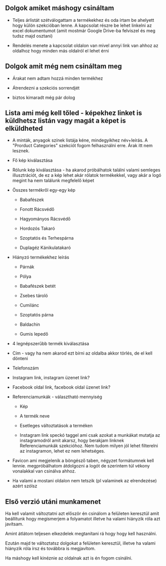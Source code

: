 

## Dolgok amiket máshogy csináltam

* Teljes árlistát szétválogattam a termékekhez és oda írtam be ahelyett hogy külön szekcióban lenne. A kapcsolat részre be lehet linkelni az excel dokumentumot (amit mostmár Google Drive-ba felviszel és meg tudsz majd osztani)

* Rendelés menete a kapcsolat oldalon van mivel annyi link van ahhoz az oldalhoz hogy minden más oldalról el lehet érni

## Dolgok amit még nem csináltam meg

* Árakat nem adtam hozzá minden termékhez

* Átrendezni a szekciós sorrendjét

* biztos kimaradt még pár dolog

## Lista ami még kell tőled - képekhez linket is küldhetsz listán vagy magát a képet is elküldheted

* A minták, anyagok színek listája kéne, mindegyikhez név+leírás. A "Prorduct Categories" szekciót fogom felhasználni erre. Árak itt nem lesznek.

* Fő kép kiválasztása

* Rólunk kép kiválasztása - ha akarod próbálhatok találni valami semleges illusztrációt, de ez a kép lehet akár rólatok termékekkel, vagy akár a logó megint ha nem találunk megfelelő képet

* Összes termékről egy-egy kép

  * Babafészek

  * Fonott Rácsvédő

  * Hagyományos Rácsvédő

  * Hordozós Takaró

  * Szoptatós és Terhespárna

  * Duplagéz Kánikulatakaró

* Hiányzó termékekhez leírás

  * Párnák

  * Pólya

  * Babafészek betét

  * Zsebes tároló

  * Cumilánc

  * Szoptatós párna

  * Baldachin

  * Gumis lepedő

* 4 legnépszerűbb termék kiválasztása

* Cím - vagy ha nem akarod ezt bírni az oldalba akkor törlés, de el kell dönteni

* Telefonszám

* Instagram link, instagram üzenet link?

* Facebook oldal link, facebook oldal üzenet link?

* Referenciamunkák - választható mennyiség

  * Kép

  * A termék neve

  * Esetleges változtatások a terméken

  * Instagram link speckó taggel ami csak azokat a munkákat mutatja az instagramodról amit akarsz, hogy berakjam linknek Referenciamunkák szekcióhoz. Nem tudom milyen jól lehet filterelni az instagramon, lehet ez nem lehetséges.

* Favicon ami megjelenik a böngésző taben, négyzet formátumnek kell lennie. megpróbálhatom átdolgozni a logót de szerintem túl vékony vonalakkal van csinálva ahhoz.

* Ha valami a mostani oldalon nem tetszik (pl valaminek az elrendezése) azért szólsz

## Első verzió utáni munkamenet

Ha kell valamit változtatni azt először én csinálom a felületen keresztül amit beállítunk hogy megismerjem a folyamatot illetve ha valami hiányzik róla azt javítsam.

Amint átlátom teljesen elkezdelek megtanítani rá hogy hogy kell használni.

Ezután majd te változtatsz dolgokat a felületen keresztül, illetve ha valami hiányzik róla írsz és továbbra is megjavítom.

Ha máshogy kell kinéznie az oldalnak azt is én fogom csinálni.
